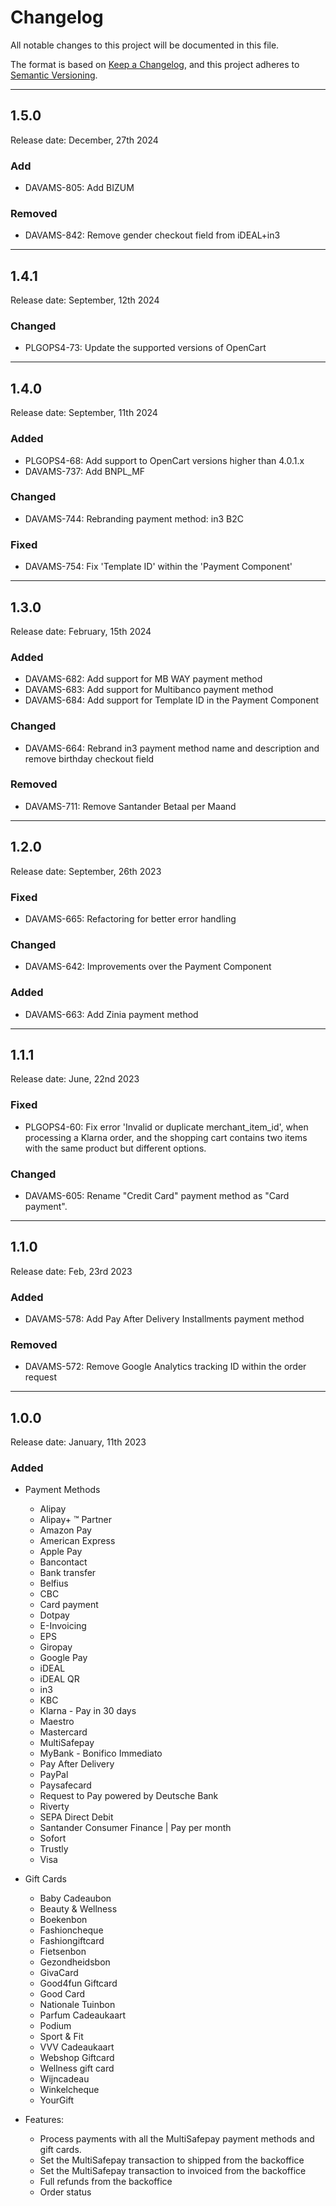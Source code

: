 # Changelog
All notable changes to this project will be documented in this file.

The format is based on [Keep a Changelog](https://keepachangelog.com/en/1.0.0/),
and this project adheres to [Semantic Versioning](https://semver.org/spec/v2.0.0.html).

***

## 1.5.0
Release date: December, 27th 2024

### Add
+ DAVAMS-805: Add BIZUM

### Removed
+ DAVAMS-842: Remove gender checkout field from iDEAL+in3

***

## 1.4.1
Release date: September, 12th 2024

### Changed
+ PLGOPS4-73: Update the supported versions of OpenCart

***

## 1.4.0
Release date: September, 11th 2024

### Added
+ PLGOPS4-68: Add support to OpenCart versions higher than 4.0.1.x
+ DAVAMS-737: Add BNPL_MF

### Changed
+ DAVAMS-744: Rebranding payment method: in3 B2C

### Fixed
+ DAVAMS-754: Fix 'Template ID' within the 'Payment Component'

***

## 1.3.0
Release date: February, 15th 2024

### Added
+ DAVAMS-682: Add support for MB WAY payment method
+ DAVAMS-683: Add support for Multibanco payment method
+ DAVAMS-684: Add support for Template ID in the Payment Component

### Changed
+ DAVAMS-664: Rebrand in3 payment method name and description and remove birthday checkout field

### Removed
+ DAVAMS-711: Remove Santander Betaal per Maand

***

## 1.2.0
Release date: September, 26th 2023

### Fixed
+ DAVAMS-665: Refactoring for better error handling

### Changed
+ DAVAMS-642: Improvements over the Payment Component

### Added
+ DAVAMS-663: Add Zinia payment method

***

## 1.1.1
Release date: June, 22nd 2023

### Fixed
+ PLGOPS4-60: Fix error 'Invalid or duplicate merchant_item_id', when processing a Klarna order, and the shopping cart contains two items with the same product but different options.

### Changed
+ DAVAMS-605: Rename "Credit Card" payment method as "Card payment".

***

## 1.1.0
Release date: Feb, 23rd 2023

### Added
+ DAVAMS-578: Add Pay After Delivery Installments payment method

### Removed
+ DAVAMS-572: Remove Google Analytics tracking ID within the order request

***

## 1.0.0
Release date: January, 11th 2023

### Added
+ Payment Methods
  - Alipay
  - Alipay+ ™ Partner
  - Amazon Pay
  - American Express
  - Apple Pay
  - Bancontact
  - Bank transfer
  - Belfius
  - CBC
  - Card payment
  - Dotpay
  - E-Invoicing
  - EPS
  - Giropay
  - Google Pay
  - iDEAL
  - iDEAL QR
  - in3
  - KBC
  - Klarna - Pay in 30 days
  - Maestro
  - Mastercard
  - MultiSafepay
  - MyBank - Bonifico Immediato
  - Pay After Delivery
  - PayPal
  - Paysafecard
  - Request to Pay powered by Deutsche Bank
  - Riverty 
  - SEPA Direct Debit
  - Santander Consumer Finance | Pay per month
  - Sofort
  - Trustly
  - Visa

+ Gift Cards
  - Baby Cadeaubon
  - Beauty & Wellness
  - Boekenbon
  - Fashioncheque
  - Fashiongiftcard
  - Fietsenbon
  - Gezondheidsbon
  - GivaCard
  - Good4fun Giftcard
  - Good Card
  - Nationale Tuinbon
  - Parfum Cadeaukaart
  - Podium
  - Sport & Fit
  - VVV Cadeaukaart
  - Webshop Giftcard
  - Wellness gift card
  - Wijncadeau
  - Winkelcheque
  - YourGift

+ Features:
  - Process payments with all the MultiSafepay payment methods and gift cards. 
  - Set the MultiSafepay transaction to shipped from the backoffice
  - Set the MultiSafepay transaction to invoiced from the backoffice
  - Full refunds from the backoffice
  - Order status 
